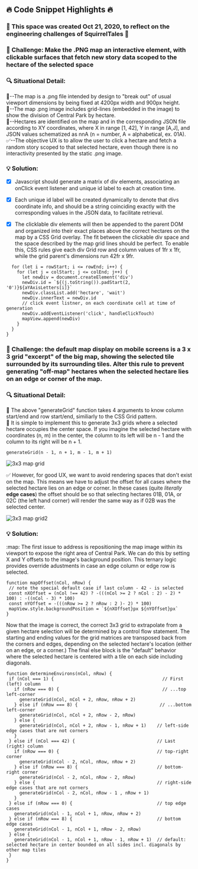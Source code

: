 ## :fire: Code Snippet Highlights :fire:

### :memo: This space was created Oct 21, 2020, to reflect on the engineering challenges of SquirrelTales :memo:

### :triangular_flag_on_post: Challenge: Make the .PNG map an interactive element, with clickable surfaces that fetch new story data scoped to the hectare of the selected space

### :mag: Situational Detail: 
:pushpin:--The map is a .png file intended by design to "break out" of usual viewport dimensions by being fixed at 4200px width and 900px height.  
:pushpin:--The map .png image includes grid-lines (embedded in the image) to show the division of Central Park by hectare.  
:pushpin:--Hectares are identified on the map and in the corresponding JSON file according to XY coordinates, where X in range \[1, 42], Y in range \[A,J], and JSON values schematized as nnA (n = number, A = alphabetical, ex. 01A).  
:white_check_mark:--The objective UX is to allow the user to click a hectare and fetch a random story scoped to that selected hectare, even though there is no interactivity presented by the static .png image. 

### :bulb: Solution:
- [x] Javascript should generate a matrix of div elements, associating an onClick event listener and unique id label to each at creation time.  

- [x] Each unique id label will be created dynamically to denote that divs coordinate info, and should be a string coinciding exactly with the corresponding values in the JSON data, to facilitate retrieval.

- [x] The clicklable div elements will then be appended to the parent DOM and organized into their exact places above the correct hectares on the map by a CSS Grid overlay.  The fit between the clickable div space and the space described by the map grid lines should be perfect.  To enable this, CSS rules give each div Grid row and column values of 1fr x 1fr, while the grid parent's dimensions run 42fr x 9fr.  

```function generateGrid(colStart: number, colEnd: number, rowStart: number, rowEnd:number) {
  for (let i = rowStart; i <= rowEnd; i++) {
    for (let j = colStart; j <= colEnd; j++) {
      let newDiv = document.createElement('div')
      newDiv.id = `${(j.toString()).padStart(2, '0')}${aYAxisLetters[i]}`
      newDiv.classList.add('hectare', 'wait')
      newDiv.innerText = newDiv.id
      // click event listner, on each coordinate cell at time of generation
      newDiv.addEventListener('click', handleClickTouch)
      mapView.append(newDiv)
    }
  }
}
```
### :triangular_flag_on_post: Challenge: the default map display on mobile screens is a 3 x 3 grid "excerpt" of the big map, showing the selected tile surrounded by its surrounding tiles.  Alter this rule to prevent generating "off-map" hectares when the selected hectare lies on an edge or corner of the map.

### :mag: Situational Detail:
:pushpin:  The above "generateGrid" function takes 4 arguments to know column start/end and row start/end, similiarly to the CSS Grid pattern.  
:pushpin:  It is simple to implement this to generate 3x3 grids where a selected hectare occupies the center space.  If you imagine the selected hectare with coordinates (n, m) in the center, the column to its left will be n - 1 and the column to its right will be n + 1.  

```
generateGrid(n - 1, n + 1, m - 1, m + 1)
 ```
 ![3x3 map grid](https://i.imgur.com/QjeQ9iD.png)
 
 :white_check_mark:  However, for good UX, we want to avoid rendering spaces that don't exist on the map. This means we have to adjust the offset for all cases where the selected hectare lies on an edge or corner.  In these cases (quite *literally* **edge cases**) the offset should be so that selecting hectares 01B, 01A, or 02C (the left hand corner) will render the same way as if 02B was the selected center.
 
 ![3x3 map grid2](https://i.imgur.com/BfZ724R.png)
 
 ### :bulb:  Solution:
 :map:  The first issue to address is repositioning the map image within its viewport to expose the right area of Central Park.
 We can do this by setting X and Y offsets to the image's background position.  This ternary logic provides override adustments in case an edge column or edge row is selected.
 
 ```
 function mapOffset(nCol, nRow) {
  // note the special default case if last column - 42 - is selected 
  const nXOffset = (nCol !== 42) ? -(((nCol >= 2 ? nCol : 2) - 2) * 100) : -((nCol - 3) * 100) 
  const nYOffset = -(((nRow >= 2 ? nRow : 2 )- 2) * 100)
  mapView.style.backgroundPosition = `${nXOffset}px ${nYOffset}px`
}
```

Now that the image is correct, the correct 3x3 grid to extrapolate from a given hectare selection will be determined by a control flow statement.  The starting and ending values for the grid matrices are transposed back from the corners and edges, depending on the selected hectare's location (either on an edge, or a corner.)  The final else block is the "default" behavior where the selected hectare is centered with a tile on each side including diagonals.  
 
 ```
 function determineEnvirons(nCol, nRow) {
  if (nCol === 1) {                                         // First (left) column
    if (nRow === 0) {                                       // ...top left-corner
      generateGrid(nCol, nCol + 2, nRow, nRow + 2)
    } else if (nRow === 8) {                               // ...bottom left-corner
      generateGrid(nCol, nCol + 2, nRow - 2, nRow)
    } else {
      generateGrid(nCol, nCol + 2, nRow - 1, nRow + 1)    // left-side edge cases that are not corners
    }
  } else if (nCol === 42) {                               // Last (right) column
    if (nRow === 0) {                                     // top-right corner
      generateGrid(nCol - 2, nCol, nRow, nRow + 2)
    } else if (nRow === 8) {                              // bottom-right corner
      generateGrid(nCol - 2, nCol, nRow - 2, nRow)
    } else {                                              // right-side edge cases that are not corners
      generateGrid(nCol - 2, nCol, nRow - 1 , nRow + 1)
    }
  } else if (nRow === 0) {                                // top edge cases
    generateGrid(nCol - 1, nCol + 1, nRow, nRow + 2)
  } else if (nRow === 8) {                                // bottom edge cases
    generateGrid(nCol - 1, nCol + 1, nRow - 2, nRow)
  } else {
    generateGrid(nCol - 1, nCol + 1, nRow - 1, nRow + 1)  // default: selected hectare in center bounded on all sides incl. diagonals by other map tiles
  }
}
```
 
 
 






